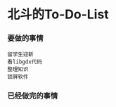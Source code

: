 北斗的To-Do-List
==================


### 要做的事情
    留学生迎新
    看libgdx代码
    整理知识
    锁屏软件
    

### 已经做完的事情

